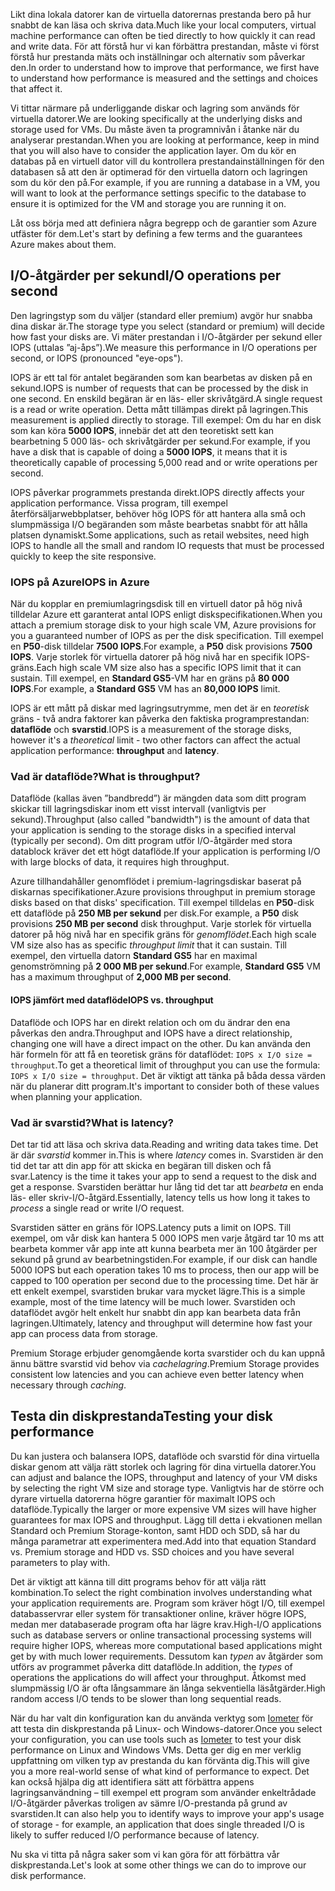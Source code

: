 <span data-ttu-id="c8bd6-101">Likt dina lokala datorer kan de virtuella datorernas prestanda bero på hur snabbt de kan läsa och skriva data.</span><span class="sxs-lookup"><span data-stu-id="c8bd6-101">Much like your local computers, virtual machine performance can often be tied directly to how quickly it can read and write data.</span></span> <span data-ttu-id="c8bd6-102">För att förstå hur vi kan förbättra prestandan, måste vi först förstå hur prestanda mäts och inställningar och alternativ som påverkar den.</span><span class="sxs-lookup"><span data-stu-id="c8bd6-102">In order to understand how to improve that performance, we first have to understand how performance is measured and the settings and choices that affect it.</span></span>

<span data-ttu-id="c8bd6-103">Vi tittar närmare på underliggande diskar och lagring som används för virtuella datorer.</span><span class="sxs-lookup"><span data-stu-id="c8bd6-103">We are looking specifically at the underlying disks and storage used for VMs.</span></span> <span data-ttu-id="c8bd6-104">Du måste även ta programnivån i åtanke när du analyserar prestandan.</span><span class="sxs-lookup"><span data-stu-id="c8bd6-104">When you are looking at performance, keep in mind that you will also have to consider the application layer.</span></span> <span data-ttu-id="c8bd6-105">Om du kör en databas på en virtuell dator vill du kontrollera prestandainställningen för den databasen så att den är optimerad för den virtuella datorn och lagringen som du kör den på.</span><span class="sxs-lookup"><span data-stu-id="c8bd6-105">For example, if you are running a database in a VM, you will want to look at the performance settings specific to the database to ensure it is optimized for the VM and storage you are running it on.</span></span>

<span data-ttu-id="c8bd6-106">Låt oss börja med att definiera några begrepp och de garantier som Azure utfäster för dem.</span><span class="sxs-lookup"><span data-stu-id="c8bd6-106">Let's start by defining a few terms and the guarantees Azure makes about them.</span></span>

## <a name="io-operations-per-second"></a><span data-ttu-id="c8bd6-107">I/O-åtgärder per sekund</span><span class="sxs-lookup"><span data-stu-id="c8bd6-107">I/O operations per second</span></span>

<span data-ttu-id="c8bd6-108">Den lagringstyp som du väljer (standard eller premium) avgör hur snabba dina diskar är.</span><span class="sxs-lookup"><span data-stu-id="c8bd6-108">The storage type you select (standard or premium) will decide how fast your disks are.</span></span> <span data-ttu-id="c8bd6-109">Vi mäter prestandan i I/O-åtgärder per sekund eller IOPS (uttalas ”aj-åps”).</span><span class="sxs-lookup"><span data-stu-id="c8bd6-109">We measure this performance in I/O operations per second, or IOPS (pronounced "eye-ops").</span></span>

<span data-ttu-id="c8bd6-110">IOPS är ett tal för antalet begäranden som kan bearbetas av disken på en sekund.</span><span class="sxs-lookup"><span data-stu-id="c8bd6-110">IOPS is number of requests that can be processed by the disk in one second.</span></span> <span data-ttu-id="c8bd6-111">En enskild begäran är en läs- eller skrivåtgärd.</span><span class="sxs-lookup"><span data-stu-id="c8bd6-111">A single request is a read or write operation.</span></span> <span data-ttu-id="c8bd6-112">Detta mått tillämpas direkt på lagringen.</span><span class="sxs-lookup"><span data-stu-id="c8bd6-112">This measurement is applied directly to storage.</span></span> <span data-ttu-id="c8bd6-113">Till exempel: Om du har en disk som kan köra **5000 IOPS**, innebär det att den teoretiskt sett kan bearbetning 5 000 läs- och skrivåtgärder per sekund.</span><span class="sxs-lookup"><span data-stu-id="c8bd6-113">For example, if you have a disk that is capable of doing a **5000 IOPS**, it means that it is theoretically capable of processing 5,000 read and or write operations per second.</span></span>

<span data-ttu-id="c8bd6-114">IOPS påverkar programmets prestanda direkt.</span><span class="sxs-lookup"><span data-stu-id="c8bd6-114">IOPS directly affects your application performance.</span></span> <span data-ttu-id="c8bd6-115">Vissa program, till exempel återförsäljarwebbplatser, behöver hög IOPS för att hantera alla små och slumpmässiga I/O begäranden som måste bearbetas snabbt för att hålla platsen dynamiskt.</span><span class="sxs-lookup"><span data-stu-id="c8bd6-115">Some applications, such as retail websites, need high IOPS to handle all the small and random IO requests that must be processed quickly to keep the site responsive.</span></span>

### <a name="iops-in-azure"></a><span data-ttu-id="c8bd6-116">IOPS på Azure</span><span class="sxs-lookup"><span data-stu-id="c8bd6-116">IOPS in Azure</span></span>

<span data-ttu-id="c8bd6-117">När du kopplar en premiumlagringsdisk till en virtuell dator på hög nivå tilldelar Azure ett garanterat antal IOPS enligt diskspecifikationen.</span><span class="sxs-lookup"><span data-stu-id="c8bd6-117">When you attach a premium storage disk to your high scale VM, Azure provisions for you a guaranteed number of IOPS as per the disk specification.</span></span> <span data-ttu-id="c8bd6-118">Till exempel en **P50**-disk tilldelar **7500 IOPS**.</span><span class="sxs-lookup"><span data-stu-id="c8bd6-118">For example, a **P50** disk provisions **7500 IOPS**.</span></span> <span data-ttu-id="c8bd6-119">Varje storlek för virtuella datorer på hög nivå har en specifik IOPS-gräns.</span><span class="sxs-lookup"><span data-stu-id="c8bd6-119">Each high scale VM size also has a specific IOPS limit that it can sustain.</span></span> <span data-ttu-id="c8bd6-120">Till exempel, en **Standard GS5**-VM har en gräns på **80 000 IOPS**.</span><span class="sxs-lookup"><span data-stu-id="c8bd6-120">For example, a **Standard GS5** VM has an **80,000 IOPS** limit.</span></span>

<span data-ttu-id="c8bd6-121">IOPS är ett mått på diskar med lagringsutrymme, men det är en _teoretisk_ gräns - två andra faktorer kan påverka den faktiska programprestandan: **dataflöde** och **svarstid**.</span><span class="sxs-lookup"><span data-stu-id="c8bd6-121">IOPS is a measurement of the storage disks, however it's a _theoretical_ limit - two other factors can affect the actual application performance: **throughput** and **latency**.</span></span>

### <a name="what-is-throughput"></a><span data-ttu-id="c8bd6-122">Vad är dataflöde?</span><span class="sxs-lookup"><span data-stu-id="c8bd6-122">What is throughput?</span></span>
<span data-ttu-id="c8bd6-123">Dataflöde (kallas även ”bandbredd”) är mängden data som ditt program skickar till lagringsdiskar inom ett visst intervall (vanligtvis per sekund).</span><span class="sxs-lookup"><span data-stu-id="c8bd6-123">Throughput (also called "bandwidth") is the amount of data that your application is sending to the storage disks in a specified interval (typically per second).</span></span> <span data-ttu-id="c8bd6-124">Om ditt program utför I/O-åtgärder med stora datablock kräver det ett högt dataflöde.</span><span class="sxs-lookup"><span data-stu-id="c8bd6-124">If your application is performing I/O with large blocks of data, it requires high throughput.</span></span>

<span data-ttu-id="c8bd6-125">Azure tillhandahåller genomflödet i premium-lagringsdiskar baserat på diskarnas specifikationer.</span><span class="sxs-lookup"><span data-stu-id="c8bd6-125">Azure provisions throughput in premium storage disks based on that disks' specification.</span></span> <span data-ttu-id="c8bd6-126">Till exempel tilldelas en **P50**-disk ett dataflöde på **250 MB per sekund** per disk.</span><span class="sxs-lookup"><span data-stu-id="c8bd6-126">For example, a **P50** disk provisions **250 MB per second** disk throughput.</span></span> <span data-ttu-id="c8bd6-127">Varje storlek för virtuella datorer på hög nivå har en specifik gräns för _genomflödet_.</span><span class="sxs-lookup"><span data-stu-id="c8bd6-127">Each high scale VM size also has as specific _throughput limit_ that it can sustain.</span></span> <span data-ttu-id="c8bd6-128">Till exempel, den virtuella datorn **Standard GS5** har en maximal genomströmning på **2 000 MB per sekund**.</span><span class="sxs-lookup"><span data-stu-id="c8bd6-128">For example, **Standard GS5** VM has a maximum throughput of **2,000 MB per second**.</span></span>

#### <a name="iops-vs-throughput"></a><span data-ttu-id="c8bd6-129">IOPS jämfört med dataflöde</span><span class="sxs-lookup"><span data-stu-id="c8bd6-129">IOPS vs. throughput</span></span>

<span data-ttu-id="c8bd6-130">Dataflöde och IOPS har en direkt relation och om du ändrar den ena påverkas den andra.</span><span class="sxs-lookup"><span data-stu-id="c8bd6-130">Throughput and IOPS have a direct relationship, changing one will have a direct impact on the other.</span></span> <span data-ttu-id="c8bd6-131">Du kan använda den här formeln för att få en teoretisk gräns för dataflödet: `IOPS x I/O size = throughput`.</span><span class="sxs-lookup"><span data-stu-id="c8bd6-131">To get a theoretical limit of throughput you can use the formula: `IOPS x I/O size = throughput`.</span></span> <span data-ttu-id="c8bd6-132">Det är viktigt att tänka på båda dessa värden när du planerar ditt program.</span><span class="sxs-lookup"><span data-stu-id="c8bd6-132">It's important to consider both of these values when planning your application.</span></span>

### <a name="what-is-latency"></a><span data-ttu-id="c8bd6-133">Vad är svarstid?</span><span class="sxs-lookup"><span data-stu-id="c8bd6-133">What is latency?</span></span>

<span data-ttu-id="c8bd6-134">Det tar tid att läsa och skriva data.</span><span class="sxs-lookup"><span data-stu-id="c8bd6-134">Reading and writing data takes time.</span></span> <span data-ttu-id="c8bd6-135">Det är där _svarstid_ kommer in.</span><span class="sxs-lookup"><span data-stu-id="c8bd6-135">This is where _latency_ comes in.</span></span> <span data-ttu-id="c8bd6-136">Svarstiden är den tid det tar att din app för att skicka en begäran till disken och få svar.</span><span class="sxs-lookup"><span data-stu-id="c8bd6-136">Latency is the time it takes your app to send a request to the disk and get a response.</span></span> <span data-ttu-id="c8bd6-137">Svarstiden berättar hur lång tid det tar att _bearbeta_ en enda läs- eller skriv-I/O-åtgärd.</span><span class="sxs-lookup"><span data-stu-id="c8bd6-137">Essentially, latency tells us how long it takes to _process_ a single read or write I/O request.</span></span>

<span data-ttu-id="c8bd6-138">Svarstiden sätter en gräns för IOPS.</span><span class="sxs-lookup"><span data-stu-id="c8bd6-138">Latency puts a limit on IOPS.</span></span> <span data-ttu-id="c8bd6-139">Till exempel, om vår disk kan hantera 5 000 IOPS men varje åtgärd tar 10 ms att bearbeta kommer vår app inte att kunna bearbeta mer än 100 åtgärder per sekund på grund av bearbetningstiden.</span><span class="sxs-lookup"><span data-stu-id="c8bd6-139">For example, if our disk can handle 5000 IOPS but each operation takes 10 ms to process, then our app will be capped to 100 operation per second due to the processing time.</span></span> <span data-ttu-id="c8bd6-140">Det här är ett enkelt exempel, svarstiden brukar vara mycket lägre.</span><span class="sxs-lookup"><span data-stu-id="c8bd6-140">This is a simple example, most of the time latency will be much lower.</span></span> <span data-ttu-id="c8bd6-141">Svarstiden och dataflödet avgör helt enkelt hur snabbt din app kan bearbeta data från lagringen.</span><span class="sxs-lookup"><span data-stu-id="c8bd6-141">Ultimately, latency and throughput will determine how fast your app can process data from storage.</span></span> 

<span data-ttu-id="c8bd6-142">Premium Storage erbjuder genomgående korta svarstider och du kan uppnå ännu bättre svarstid vid behov via _cachelagring_.</span><span class="sxs-lookup"><span data-stu-id="c8bd6-142">Premium Storage provides consistent low latencies and you can achieve even better latency when necessary through _caching_.</span></span> 

## <a name="testing-your-disk-performance"></a><span data-ttu-id="c8bd6-143">Testa din diskprestanda</span><span class="sxs-lookup"><span data-stu-id="c8bd6-143">Testing your disk performance</span></span>

<span data-ttu-id="c8bd6-144">Du kan justera och balansera IOPS, dataflöde och svarstid för dina virtuella diskar genom att välja rätt storlek och lagring för dina virtuella datorer.</span><span class="sxs-lookup"><span data-stu-id="c8bd6-144">You can adjust and balance the IOPS, throughput and latency of your VM disks by selecting the right VM size and storage type.</span></span> <span data-ttu-id="c8bd6-145">Vanligtvis har de större och dyrare virtuella datorerna högre garantier för maximalt IOPS och dataflöde.</span><span class="sxs-lookup"><span data-stu-id="c8bd6-145">Typically the larger or more expensive VM sizes will have higher guarantees for max IOPS and throughput.</span></span> <span data-ttu-id="c8bd6-146">Lägg till detta i ekvationen mellan Standard och Premium Storage-konton, samt HDD och SDD, så har du många parametrar att experimentera med.</span><span class="sxs-lookup"><span data-stu-id="c8bd6-146">Add into that equation Standard vs. Premium storage and HDD vs. SSD choices and you have several parameters to play with.</span></span>

<span data-ttu-id="c8bd6-147">Det är viktigt att känna till ditt programs behov för att välja rätt kombination.</span><span class="sxs-lookup"><span data-stu-id="c8bd6-147">To select the right combination involves understanding what your application requirements are.</span></span> <span data-ttu-id="c8bd6-148">Program som kräver högt I/O, till exempel databasservrar eller system för transaktioner online, kräver högre IOPS, medan mer databaserade program ofta har lägre krav.</span><span class="sxs-lookup"><span data-stu-id="c8bd6-148">High-I/O applications such as database servers or online transactional processing systems will require higher IOPS, whereas more computational based applications might get by with much lower requirements.</span></span> <span data-ttu-id="c8bd6-149">Dessutom kan _typen_ av åtgärder som utförs av programmet påverka ditt dataflöde.</span><span class="sxs-lookup"><span data-stu-id="c8bd6-149">In addition, the _types_ of operations the applications do will affect your throughput.</span></span> <span data-ttu-id="c8bd6-150">Åtkomst med slumpmässig I/O är ofta långsammare än långa sekventiella läsåtgärder.</span><span class="sxs-lookup"><span data-stu-id="c8bd6-150">High random access I/O tends to be slower than long sequential reads.</span></span>

<span data-ttu-id="c8bd6-151">När du har valt din konfiguration kan du använda verktyg som [Iometer](http://iometer.org/) för att testa din diskprestanda på Linux- och Windows-datorer.</span><span class="sxs-lookup"><span data-stu-id="c8bd6-151">Once you select your configuration, you can use tools such as [Iometer](http://iometer.org/) to test your disk performance on Linux and Windows VMs.</span></span> <span data-ttu-id="c8bd6-152">Detta ger dig en mer verklig uppfattning om vilken typ av prestanda du kan förvänta dig.</span><span class="sxs-lookup"><span data-stu-id="c8bd6-152">This will give you a more real-world sense of what kind of performance to expect.</span></span> <span data-ttu-id="c8bd6-153">Det kan också hjälpa dig att identifiera sätt att förbättra appens lagringsanvändning – till exempel ett program som använder enkeltrådade I/O-åtgärder påverkas troligen av sämre I/O-prestanda på grund av svarstiden.</span><span class="sxs-lookup"><span data-stu-id="c8bd6-153">It can also help you to identify ways to improve your app's usage of storage - for example, an application that does single threaded I/O is likely to suffer reduced I/O performance because of latency.</span></span>

<span data-ttu-id="c8bd6-154">Nu ska vi titta på några saker som vi kan göra för att förbättra vår diskprestanda.</span><span class="sxs-lookup"><span data-stu-id="c8bd6-154">Let's look at some other things we can do to improve our disk performance.</span></span>

